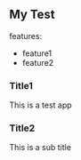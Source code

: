 ## My Test

features:
* feature1
* feature2

### Title1
This is a test app

### Title2
This is a sub title
